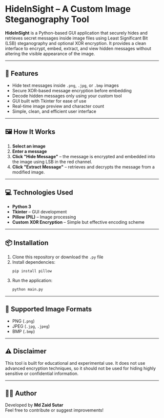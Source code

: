 # HideInSight – A Custom Image Steganography Tool

**HideInSight** is a Python-based GUI application that securely hides and retrieves secret messages inside image files using Least Significant Bit (LSB) steganography and optional XOR encryption. It provides a clean interface to encrypt, embed, extract, and view hidden messages without altering the visible appearance of the image.

---

## 🔐 Features

- Hide text messages inside `.png`, `.jpg`, or `.bmp` images
- Secure XOR-based message encryption before embedding
- Decode hidden messages only using your custom tool
- GUI built with Tkinter for ease of use
- Real-time image preview and character count
- Simple, clean, and efficient user interface

---

## 🖼️ How It Works

1. **Select an image**
2. **Enter a message**
3. **Click "Hide Message"** – the message is encrypted and embedded into the image using LSB in the red channel.
4. **Click "Extract Message"** – retrieves and decrypts the message from a modified image.

---

## 💻 Technologies Used

- **Python 3**
- **Tkinter** – GUI development
- **Pillow (PIL)** – Image processing
- **Custom XOR Encryption** – Simple but effective encoding scheme

---

## 📦 Installation

1. Clone this repository or download the `.py` file
2. Install dependencies:
   ```bash
   pip install pillow
   ```
3. Run the application:
   ```bash
   python main.py
   ```

---

## 📁 Supported Image Formats

- PNG (`.png`)
- JPEG (`.jpg`, `.jpeg`)
- BMP (`.bmp`)

---

## ⚠️ Disclaimer

This tool is built for educational and experimental use. It does not use advanced encryption techniques, so it should not be used for hiding highly sensitive or confidential information.

---

## 🧑‍💻 Author

Developed by **Md Zaid Sutar**  
Feel free to contribute or suggest improvements!
